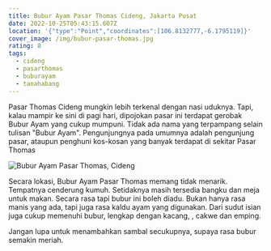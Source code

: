 ```yaml
---
title: Bubur Ayam Pasar Thomas Cideng, Jakarta Pusat
date: 2022-10-25T05:43:15.607Z
location: '{"type":"Point","coordinates":[106.8132777,-6.1795119]}'
cover_image: /img/bubur-pasar-thomas.jpg
rating: 8
tags:
  - cideng
  - pasarthomas
  - buburayam
  - tanahabang
---
```

Pasar Thomas Cideng mungkin lebih terkenal dengan nasi uduknya. Tapi, kalau mampir ke sini di pagi hari, dipojokan pasar ini terdapat gerobak Bubur Ayam yang cukup mumpuni. Tidak ada nama yang terpampang selain tulisan "Bubur Ayam". Pengunjungnya pada umumnya adalah pengunjung pasar, ataupun penghuni kos-kosan yang banyak terdapat di sekitar Pasar Thomas

![Bubur Ayam Pasar Thomas, Cideng](/img/bubur-ayam-pasar-thomas.jpg)

Secara lokasi, Bubur Ayam Pasar Thomas memang tidak menarik. Tempatnya cenderung kumuh. Setidaknya masih tersedia bangku dan meja untuk makan. Secara rasa tapi bubur ini boleh diadu. Bukan hanya rasa manis yang ada, tapi juga rasa kaldu ayam yang digunakan. Dari sudut isian juga cukup memenuhi bubur, lengkap dengan kacang, , cakwe dan emping. 

Jangan lupa untuk menambahkan sambal secukupnya, supaya rasa bubur semakin meriah.